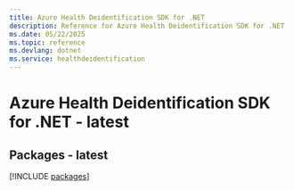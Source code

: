 ```yaml
---
title: Azure Health Deidentification SDK for .NET
description: Reference for Azure Health Deidentification SDK for .NET
ms.date: 05/22/2025
ms.topic: reference
ms.devlang: dotnet
ms.service: healthdeidentification
---
```

# Azure Health Deidentification SDK for .NET - latest
## Packages - latest
[!INCLUDE [packages](health-deidentification-index.md)]